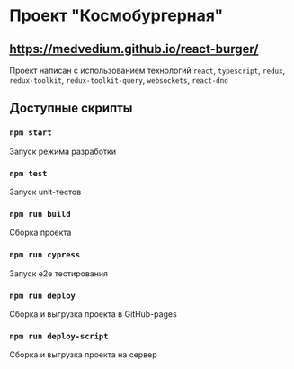 # Проект "Космобургерная"
## https://medvedium.github.io/react-burger/
Проект написан с использованием технологий `react`, `typescript`, `redux`, `redux-toolkit`, `redux-toolkit-query`, `websockets`, `react-dnd`


## Доступные скрипты

### `npm start`
Запуск режима разработки

### `npm test`
Запуск unit-тестов

### `npm run build`
Сборка проекта

### `npm run cypress`
Запуск e2e тестирования

### `npm run deploy`
Сборка и выгрузка проекта в GitHub-pages

### `npm run deploy-script`
Сборка и выгрузка проекта на сервер